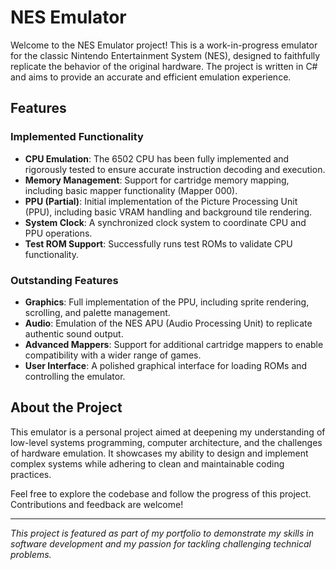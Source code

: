 # NES Emulator

Welcome to the NES Emulator project! This is a work-in-progress emulator for the classic Nintendo Entertainment System (NES), designed to faithfully replicate the behavior of the original hardware. The project is written in C# and aims to provide an accurate and efficient emulation experience.

## Features

### Implemented Functionality
- **CPU Emulation**: The 6502 CPU has been fully implemented and rigorously tested to ensure accurate instruction decoding and execution.
- **Memory Management**: Support for cartridge memory mapping, including basic mapper functionality (Mapper 000).
- **PPU (Partial)**: Initial implementation of the Picture Processing Unit (PPU), including basic VRAM handling and background tile rendering.
- **System Clock**: A synchronized clock system to coordinate CPU and PPU operations.
- **Test ROM Support**: Successfully runs test ROMs to validate CPU functionality.

### Outstanding Features
- **Graphics**: Full implementation of the PPU, including sprite rendering, scrolling, and palette management.
- **Audio**: Emulation of the NES APU (Audio Processing Unit) to replicate authentic sound output.
- **Advanced Mappers**: Support for additional cartridge mappers to enable compatibility with a wider range of games.
- **User Interface**: A polished graphical interface for loading ROMs and controlling the emulator.

## About the Project

This emulator is a personal project aimed at deepening my understanding of low-level systems programming, computer architecture, and the challenges of hardware emulation. It showcases my ability to design and implement complex systems while adhering to clean and maintainable coding practices.

Feel free to explore the codebase and follow the progress of this project. Contributions and feedback are welcome!

---
*This project is featured as part of my portfolio to demonstrate my skills in software development and my passion for tackling challenging technical problems.*